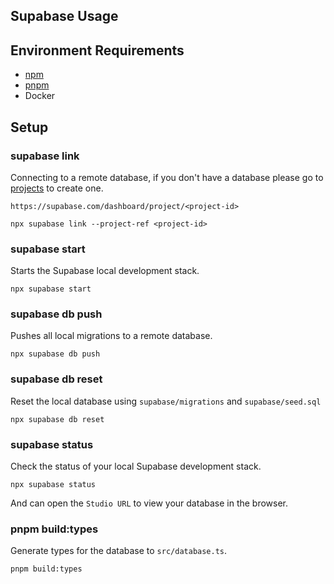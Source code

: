 ## Supabase Usage

## Environment Requirements

- [npm](https://www.npmjs.com/get-npm)
- [pnpm](https://pnpm.io/installation)
- Docker

## Setup

### supabase link

Connecting to a remote database, if you don't have a database please go to [projects](https://supabase.com/dashboard/projects) to create one.

`https://supabase.com/dashboard/project/<project-id>`

```shell
npx supabase link --project-ref <project-id>
```

### supabase start

Starts the Supabase local development stack.

```shell
npx supabase start
```

### supabase db push

Pushes all local migrations to a remote database.

```shell
npx supabase db push
```

### supabase db reset

Reset the local database using `supabase/migrations` and `supabase/seed.sql`

```shell
npx supabase db reset
```

### supabase status

Check the status of your local Supabase development stack.

```shell
npx supabase status
```

And can open the `Studio URL` to view your database in the browser.

### pnpm build:types

Generate types for the database to `src/database.ts`.

```shell
pnpm build:types
```
